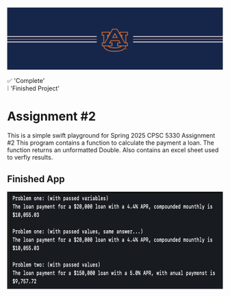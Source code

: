 ![alt text](https://github.com/dsample001/CPSC5330-Assignment-2/blob/main/Docs/banner_au.png?raw=true)


:white_check_mark: 'Complete' <br/>
:grey_exclamation: 'Finished Project'

# Assignment #2

This is a simple swift playground for Spring 2025 CPSC 5330 Assignment #2
This program contains a function to calculate the payment a loan.
The function returns an unformatted Double.
Also contains an excel sheet used to verfiy results.

## Finished App

<img src="https://github.com/dsample001/CPSC5330-Assignment-2/blob/main/Docs/Assignment 2 screenshot.png?raw=true" width="600">
